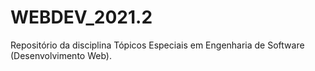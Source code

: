 # WEBDEV_2021.2
Repositório da disciplina Tópicos Especiais em Engenharia de Software (Desenvolvimento Web).
